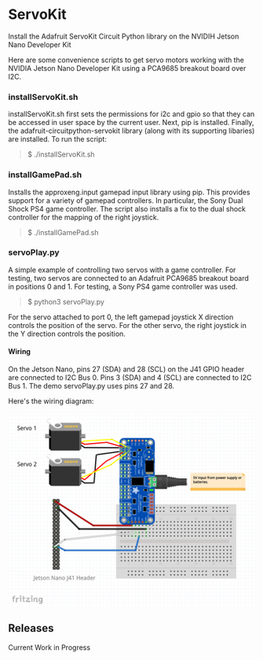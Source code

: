 # ServoKit
Install the Adafruit ServoKit Circuit Python library on the NVIDIH Jetson Nano Developer Kit

Here are some convenience scripts to get servo motors working with the NVIDIA Jetson Nano Developer Kit using a PCA9685 breakout board over I2C.

<h3>installServoKit.sh</h3>
installServoKit.sh first sets the permissions for i2c and gpio so that they can be accessed in user space by the current user. Next, pip is installed. Finally, the adafruit-circuitpython-servokit library (along with its supporting libaries) are installed. To run the script:<br>

<blockquote>$ ./installServoKit.sh</blockquote>

<h3>installGamePad.sh</h3>
Installs the approxeng.input gamepad input library using pip. This provides support for a variety of gamepad controllers. In particular, the Sony Dual Shock PS4 game controller. The script also installs a fix to the dual shock controller for the mapping of the right joystick.<br>

<blockquote>$ ./installGamePad.sh</blockquote>

<h3>servoPlay.py</h3>
A simple example of controlling two servos with a game controller. For testing, two servos are connected to an Adafruit PCA9685 breakout board in positions 0 and 1. For testing, a Sony PS4 game controller was used.<br>

<blockquote>$ python3 servoPlay.py</blockquote>

For the servo attached to port 0, the left gamepad joystick X direction controls the position of the servo. For the other servo, the right joystick in the Y direction controls the position.

<h4>Wiring</h4>
On the Jetson Nano, pins 27 (SDA) and 28 (SCL) on the J41 GPIO header are connected to I2C Bus 0. Pins 3 (SDA) and 4 (SCL) are connected to I2C Bus 1. The demo servoPlay.py uses pins 27 and 28.

Here's the wiring diagram:

![Wiring Diagram](images/NanoI2CWiringDiagram.jpg)

<h2>Releases</h2>
Current Work in Progress
